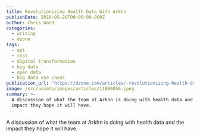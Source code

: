 ```yaml
---
title: Revolutionizing Health Data With Arkhn
publishDate: 2019-05-20T00:00:00.000Z
author: Chris Ward
categories:
  - writing
  - dzone
tags:
  - api
  - rest
  - digital transformation
  - big data
  - open data
  - big data use cases
publication_url: 'https://dzone.com/articles/-revolutionizing-health-data-with-arkhn'
image: /src/assets/images/articles/11886056.jpeg
summary: >-
  A discussion of what the team at Arkhn is doing with health data and the
  impact they hope it will have.
---
```

A discussion of what the team at Arkhn is doing with health data and the impact they hope it will have.

